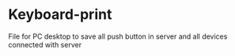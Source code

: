 # Keyboard-print
File  for PC desktop to save all push button in server and all devices connected with  server 
